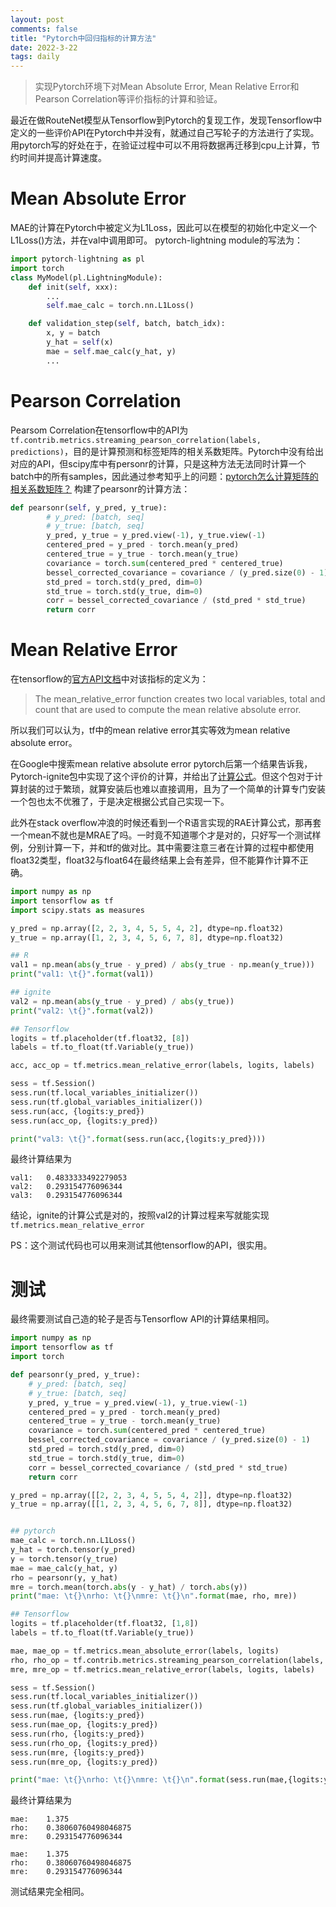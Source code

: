 ```yaml
---
layout: post
comments: false 
title: "Pytorch中回归指标的计算方法" 
date: 2022-3-22
tags: daily
---
```


> 实现Pytorch环境下对Mean Absolute Error, Mean Relative Error和Pearson Correlation等评价指标的计算和验证。

<!--more-->

最近在做RouteNet模型从Tensorflow到Pytorch的复现工作，发现Tensorflow中定义的一些评价API在Pytorch中并没有，就通过自己写轮子的方法进行了实现。用pytorch写的好处在于，在验证过程中可以不用将数据再迁移到cpu上计算，节约时间并提高计算速度。

# Mean Absolute Error
MAE的计算在Pytorch中被定义为L1Loss，因此可以在模型的初始化中定义一个L1Loss()方法，并在val中调用即可。
pytorch-lightning module的写法为：
```python
import pytorch-lightning as pl
import torch
class MyModel(pl.LightningModule):
    def init(self, xxx):
        ...
        self.mae_calc = torch.nn.L1Loss()

    def validation_step(self, batch, batch_idx):
        x, y = batch
        y_hat = self(x)
        mae = self.mae_calc(y_hat, y)
        ...
```

# Pearson Correlation
Pearsom Correlation在tensorflow中的API为`tf.contrib.metrics.streaming_pearson_correlation(labels, predictions)`，目的是计算预测和标签矩阵的相关系数矩阵。Pytorch中没有给出对应的API，但scipy库中有personr的计算，只是这种方法无法同时计算一个batch中的所有samples，因此通过参考知乎上的问题：[pytorch怎么计算矩阵的相关系数矩阵？](https://www.zhihu.com/question/450669124) 构建了pearsonr的计算方法：
```python
def pearsonr(self, y_pred, y_true):
        # y_pred: [batch, seq]
        # y_true: [batch, seq]
        y_pred, y_true = y_pred.view(-1), y_true.view(-1)
        centered_pred = y_pred - torch.mean(y_pred)
        centered_true = y_true - torch.mean(y_true)
        covariance = torch.sum(centered_pred * centered_true)
        bessel_corrected_covariance = covariance / (y_pred.size(0) - 1)
        std_pred = torch.std(y_pred, dim=0)
        std_true = torch.std(y_true, dim=0)
        corr = bessel_corrected_covariance / (std_pred * std_true)
        return corr
```

# Mean Relative Error

在tensorflow的[官方API文档](https://tensorflow.google.cn/api_docs/python/tf/compat/v1/metrics/mean_relative_error)中对该指标的定义为：

> The mean_relative_error function creates two local variables, total and count that are used to compute the mean relative absolute error.

所以我们可以认为，tf中的mean relative error其实等效为mean relative absolute error。

在Google中搜索mean relative absolute error pytorch后第一个结果告诉我，Pytorch-ignite包中实现了这个评价的计算，并给出了[计算公式](https://pytorch.org/ignite/generated/ignite.contrib.metrics.regression.MeanAbsoluteRelativeError.html#ignite.contrib.metrics.regression.MeanAbsoluteRelativeError)。但这个包对于计算封装的过于繁琐，就算安装后也难以直接调用，且为了一个简单的计算专门安装一个包也太不优雅了，于是决定根据公式自己实现一下。

此外在stack overflow冲浪的时候还看到一个R语言实现的RAE计算公式，那再套一个mean不就也是MRAE了吗。一时竟不知道哪个才是对的，只好写一个测试样例，分别计算一下，并和tf的做对比。其中需要注意三者在计算的过程中都使用float32类型，float32与float64在最终结果上会有差异，但不能算作计算不正确。

```python
import numpy as np
import tensorflow as tf
import scipy.stats as measures

y_pred = np.array([2, 2, 3, 4, 5, 5, 4, 2], dtype=np.float32)
y_true = np.array([1, 2, 3, 4, 5, 6, 7, 8], dtype=np.float32)

## R
val1 = np.mean(abs(y_true - y_pred) / abs(y_true - np.mean(y_true)))
print("val1: \t{}".format(val1))

## ignite
val2 = np.mean(abs(y_true - y_pred) / abs(y_true))
print("val2: \t{}".format(val2))

## Tensorflow
logits = tf.placeholder(tf.float32, [8])
labels = tf.to_float(tf.Variable(y_true))

acc, acc_op = tf.metrics.mean_relative_error(labels, logits, labels)

sess = tf.Session()
sess.run(tf.local_variables_initializer())
sess.run(tf.global_variables_initializer())
sess.run(acc, {logits:y_pred})
sess.run(acc_op, {logits:y_pred})

print("val3: \t{}".format(sess.run(acc,{logits:y_pred})))
```

最终计算结果为
```shell
val1:   0.4833333492279053
val2:   0.293154776096344
val3:   0.293154776096344
```

结论，ignite的计算公式是对的，按照val2的计算过程来写就能实现`tf.metrics.mean_relative_error`

PS：这个测试代码也可以用来测试其他tensorflow的API，很实用。

# 测试
最终需要测试自己造的轮子是否与Tensorflow API的计算结果相同。
```python
import numpy as np
import tensorflow as tf
import torch

def pearsonr(y_pred, y_true):
    # y_pred: [batch, seq]
    # y_true: [batch, seq]
    y_pred, y_true = y_pred.view(-1), y_true.view(-1)
    centered_pred = y_pred - torch.mean(y_pred)
    centered_true = y_true - torch.mean(y_true)
    covariance = torch.sum(centered_pred * centered_true)
    bessel_corrected_covariance = covariance / (y_pred.size(0) - 1)
    std_pred = torch.std(y_pred, dim=0)
    std_true = torch.std(y_true, dim=0)
    corr = bessel_corrected_covariance / (std_pred * std_true)
    return corr

y_pred = np.array([[2, 2, 3, 4, 5, 5, 4, 2]], dtype=np.float32)
y_true = np.array([[1, 2, 3, 4, 5, 6, 7, 8]], dtype=np.float32)


## pytorch
mae_calc = torch.nn.L1Loss()
y_hat = torch.tensor(y_pred)
y = torch.tensor(y_true)
mae = mae_calc(y_hat, y)
rho = pearsonr(y, y_hat)
mre = torch.mean(torch.abs(y - y_hat) / torch.abs(y))
print("mae: \t{}\nrho: \t{}\nmre: \t{}\n".format(mae, rho, mre))

## Tensorflow
logits = tf.placeholder(tf.float32, [1,8])
labels = tf.to_float(tf.Variable(y_true))

mae, mae_op = tf.metrics.mean_absolute_error(labels, logits)
rho, rho_op = tf.contrib.metrics.streaming_pearson_correlation(labels, logits)
mre, mre_op = tf.metrics.mean_relative_error(labels, logits, labels)

sess = tf.Session()
sess.run(tf.local_variables_initializer())
sess.run(tf.global_variables_initializer())
sess.run(mae, {logits:y_pred})
sess.run(mae_op, {logits:y_pred})
sess.run(rho, {logits:y_pred})
sess.run(rho_op, {logits:y_pred})
sess.run(mre, {logits:y_pred})
sess.run(mre_op, {logits:y_pred})

print("mae: \t{}\nrho: \t{}\nmre: \t{}\n".format(sess.run(mae,{logits:y_pred}), sess.run(rho,{logits:y_pred}), sess.run(mre,{logits:y_pred})))
```

最终计算结果为
```shell
mae:    1.375
rho:    0.38060760498046875
mre:    0.293154776096344

mae:    1.375
rho:    0.38060760498046875
mre:    0.293154776096344
```

测试结果完全相同。